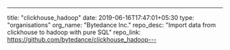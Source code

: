---
title: "clickhouse_hadoop"
date: 2019-06-16T17:47:01+05:30
type: "organisations"
org_name: "Bytedance Inc."
repo_desc: "Import data from clickhouse to hadoop with pure SQL"
repo_link: https://github.com/bytedance/clickhouse_hadoop---